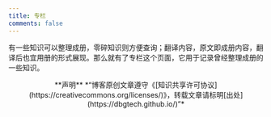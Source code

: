 ```yaml
---
title: 专栏
comments: false
---
```



有一些知识可以整理成册，零碎知识则方便查询；翻译内容，原文即成册内容，翻译后也宜用册的形式展现。那么就有了专栏这个页面，它用于记录曾经整理成册的一些知识。



<div align="center">
**声明**
*“博客原创文章遵守《[知识共享许可协议](https://creativecommons.org/licenses/)》，转载文章请标明[出处](https://dbgtech.github.io/)”*
</div>